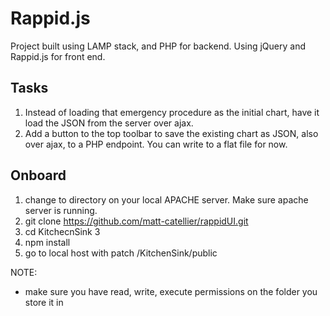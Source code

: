 # Rappid.js
Project built using LAMP stack, and PHP for backend.  Using jQuery and Rappid.js for front end.

## Tasks

1. Instead of loading that emergency procedure as the initial chart, have it load the JSON from the server over ajax. 
2. Add a button to the top toolbar to save the existing chart as JSON, also over ajax, to a PHP endpoint. You can write to a flat file for now. 

## Onboard 
1. change to directory on your local APACHE server.  Make sure apache server is running. 
2. git clone https://github.com/matt-catellier/rappidUI.git 
3. cd KitchecnSink 3 
4. npm install
4. go to local host with patch /KitchenSink/public

NOTE:
* make sure you have read, write, execute permissions on the folder you store it in
